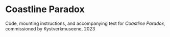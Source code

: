 # Coastline Paradox
 
Code, mounting instructions, and accompanying text for _Coastline Paradox,_ commissioned by Kystverkmuseene, 2023
